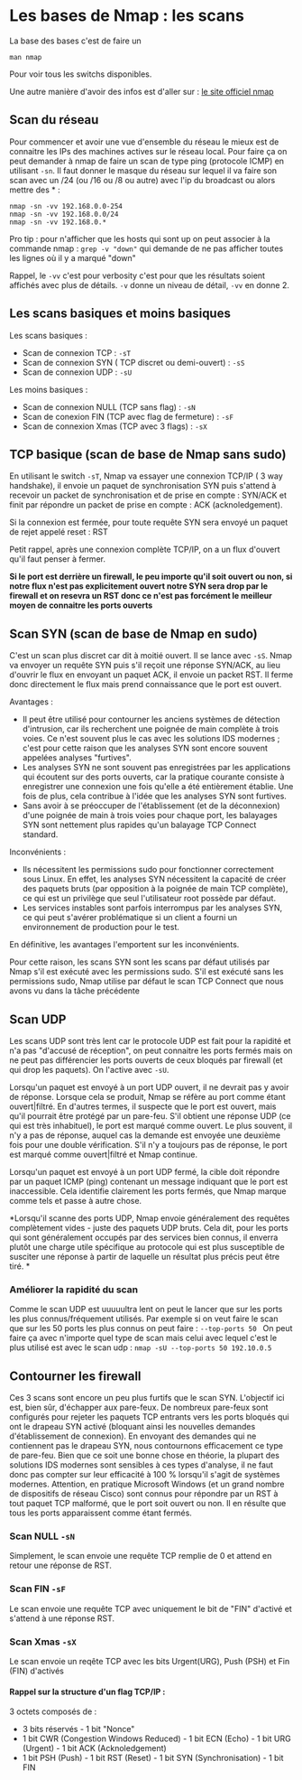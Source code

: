# Les bases de Nmap : les scans

La base des bases c'est de faire un  
```
man nmap

```
Pour voir tous les switchs disponibles. 

Une autre manière d'avoir des infos est d'aller sur : [le site officiel nmap](https://nmap.org/book/)

## Scan du réseau 

Pour commencer et avoir une vue d'ensemble du réseau le mieux est de connaitre les IPs des machines actives sur le réseau local. Pour faire ça on peut demander à nmap de faire un scan de type ping (protocole ICMP) en utilisant ```-sn```.
Il faut donner  le masque du réseau sur lequel il va faire son scan avec un /24 (ou /16 ou /8 ou autre) avec l'ip du broadcast ou alors mettre des * :
```
nmap -sn -vv 192.168.0.0-254
nmap -sn -vv 192.168.0.0/24
nmap -sn -vv 192.168.0.*
```
Pro tip : pour n'afficher que les hosts qui sont up on peut associer à la commande nmap : ```grep -v "down"``` qui demande de ne pas afficher toutes les lignes où il y a marqué "down"

Rappel, le ```-vv``` c'est pour verbosity c'est pour que les résultats soient affichés avec plus de détails. ```-v``` donne un niveau de détail, ```-vv``` en donne 2.

## Les scans basiques et moins basiques

Les scans basiques :
* Scan de connexion TCP : ```-sT ```
* Scan de connexion SYN ( TCP discret ou demi-ouvert) : ```-sS```
* Scan de connexion UDP : ```-sU```

Les moins basiques :
* Scan de connexion NULL (TCP sans flag) : ```-sN```
* Scan de conexion FIN (TCP avec flag de fermeture) : ```-sF```
* Scan de connexion Xmas (TCP avec 3 flags) : ```-sX```

## TCP basique (scan de base de Nmap sans sudo)

En utilisant le switch ```-sT```, Nmap va essayer une connexion TCP/IP ( 3 way handshake), il envoie un paquet de synchronisation SYN puis s'attend à recevoir un packet de synchronisation et de prise en compte : SYN/ACK et finit par répondre un packet de prise en compte : ACK (acknoledgement).

Si la connexion est fermée, pour toute requête SYN sera envoyé un paquet de rejet appelé reset : RST

Petit rappel, après une connexion complète TCP/IP, on a un flux d'ouvert qu'il faut penser à fermer.

**Si le port est derrière un firewall, le peu importe qu'il soit ouvert ou non, si notre flux n'est pas explicitement ouvert notre SYN sera drop par le firewall et on resevra un RST donc ce n'est pas forcément le meilleur moyen de connaitre les ports ouverts**

## Scan SYN (scan de base de Nmap en sudo)

C'est un scan plus discret car dit à moitié ouvert. Il se lance avec ```-sS```. Nmap va envoyer un requête SYN puis s'il reçoit une réponse SYN/ACK, au lieu d'ouvrir le flux en envoyant un paquet ACK, il envoie un packet RST. Il ferme donc directement le flux mais prend connaissance que le port est ouvert.

Avantages : 
* Il peut être utilisé pour contourner les anciens systèmes de détection d'intrusion, car ils recherchent une poignée de main complète à trois voies. Ce n'est souvent plus le cas avec les solutions IDS modernes ; c'est pour cette raison que les analyses SYN sont encore souvent appelées analyses "furtives".
* Les analyses SYN ne sont souvent pas enregistrées par les applications qui écoutent sur des ports ouverts, car la pratique courante consiste à enregistrer une connexion une fois qu'elle a été entièrement établie. Une fois de plus, cela contribue à l'idée que les analyses SYN sont furtives.
* Sans avoir à se préoccuper de l'établissement (et de la déconnexion) d'une poignée de main à trois voies pour chaque port, les balayages SYN sont nettement plus rapides qu'un balayage TCP Connect standard.

Inconvénients : 
* Ils nécessitent les permissions sudo pour fonctionner correctement sous Linux. En effet, les analyses SYN nécessitent la capacité de créer des paquets bruts (par opposition à la poignée de main TCP complète), ce qui est un privilège que seul l'utilisateur root possède par défaut.
* Les services instables sont parfois interrompus par les analyses SYN, ce qui peut s'avérer problématique si un client a fourni un environnement de production pour le test.

En définitive, les avantages l'emportent sur les inconvénients.

Pour cette raison, les scans SYN sont les scans par défaut utilisés par Nmap s'il est exécuté avec les permissions sudo. S'il est exécuté sans les permissions sudo, Nmap utilise par défaut le scan TCP Connect que nous avons vu dans la tâche précédente

## Scan UDP

Les scans UDP sont très lent car le protocole UDP est fait pour la rapidité et n'a pas "d'accusé de réception", on peut connaitre les ports fermés mais on ne peut pas différencier les ports ouverts de ceux bloqués par firewall (et qui drop les paquets). On l'active avec ```-sU```.

Lorsqu'un paquet est envoyé à un port UDP ouvert, il ne devrait pas y avoir de réponse. Lorsque cela se produit, Nmap se réfère au port comme étant ouvert|filtré. En d'autres termes, il suspecte que le port est ouvert, mais qu'il pourrait être protégé par un pare-feu. S'il obtient une réponse UDP (ce qui est très inhabituel), le port est marqué comme ouvert. Le plus souvent, il n'y a pas de réponse, auquel cas la demande est envoyée une deuxième fois pour une double vérification. S'il n'y a toujours pas de réponse, le port est marqué comme ouvert|filtré et Nmap continue.

Lorsqu'un paquet est envoyé à un port UDP fermé, la cible doit répondre par un paquet ICMP (ping) contenant un message indiquant que le port est inaccessible. Cela identifie clairement les ports fermés, que Nmap marque comme tels et passe à autre chose.

*Lorsqu'il scanne des ports UDP, Nmap envoie généralement des requêtes complètement vides - juste des paquets UDP bruts. Cela dit, pour les ports qui sont généralement occupés par des services bien connus, il enverra plutôt une charge utile spécifique au protocole qui est plus susceptible de susciter une réponse à partir de laquelle un résultat plus précis peut être tiré.
*
### Améliorer la rapidité du scan

Comme le scan UDP est uuuuultra lent on peut le lancer que sur les ports les plus connus/fréquement utilisés. Par exemple si on veut faire le scan que sur les 50 ports les plus connus on peut faire : 
```--top-ports 50 ```
On peut faire ça avec n'importe quel type de scan mais celui avec lequel c'est le plus utilisé est avec le scan udp :
```nmap -sU --top-ports 50 192.10.0.5```

## Contourner les firewall

Ces 3 scans sont encore un peu plus furtifs que le scan SYN. L'objectif ici est, bien sûr, d'échapper aux pare-feux. De nombreux pare-feux sont configurés pour rejeter les paquets TCP entrants vers les ports bloqués qui ont le drapeau SYN activé (bloquant ainsi les nouvelles demandes d'établissement de connexion). En envoyant des demandes qui ne contiennent pas le drapeau SYN, nous contournons efficacement ce type de pare-feu. Bien que ce soit une bonne chose en théorie, la plupart des solutions IDS modernes sont sensibles à ces types d'analyse, il ne faut donc pas compter sur leur efficacité à 100 % lorsqu'il s'agit de systèmes modernes.
Attention, en pratique Microsoft Windows (et un grand nombre de dispositifs de réseau Cisco) sont connus pour répondre par un RST à tout paquet TCP malformé, que le port soit ouvert ou non. Il en résulte que tous les ports apparaissent comme étant fermés.

### Scan NULL ```-sN```

Simplement, le scan envoie une requête TCP remplie de 0 et attend en retour une réponse de RST.

### Scan FIN ```-sF```

Le scan envoie une requête TCP avec uniquement le bit de "FIN" d'activé et s'attend à une réponse RST.

### Scan Xmas ```-sX```

Le scan envoie un reqête TCP avec les bits Urgent(URG), Push (PSH) et Fin (FIN) d'activés

#### Rappel sur la structure d'un flag TCP/IP :

3 octets composés de : 
* 3 bits réservés - 1 bit "Nonce"
* 1 bit CWR (Congestion Windows Reduced) - 1 bit  ECN (Echo) - 1 bit URG (Urgent) - 1 bit ACK (Acknoledgement)
* 1 bit PSH (Push) - 1 bit RST (Reset) - 1 bit SYN (Synchronisation) - 1 bit FIN 
